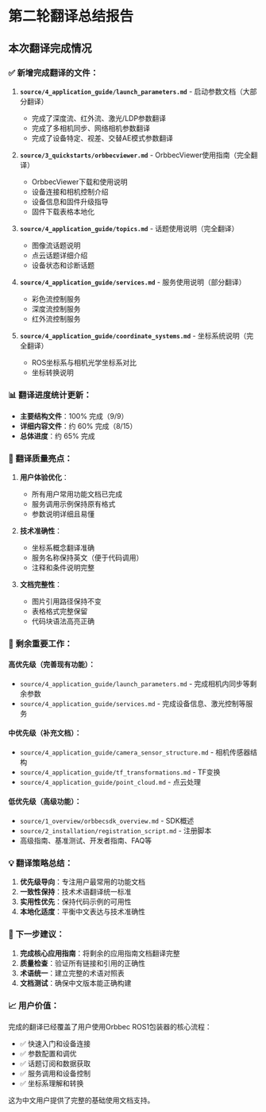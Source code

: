 # 第二轮翻译总结报告

## 本次翻译完成情况

### ✅ 新增完成翻译的文件：

1. **`source/4_application_guide/launch_parameters.md`** - 启动参数文档（大部分翻译）
   - 完成了深度流、红外流、激光/LDP参数翻译
   - 完成了多相机同步、网络相机参数翻译
   - 完成了设备特定、视差、交替AE模式参数翻译

2. **`source/3_quickstarts/orbbecviewer.md`** - OrbbecViewer使用指南（完全翻译）
   - OrbbecViewer下载和使用说明
   - 设备连接和相机控制介绍
   - 设备信息和固件升级指导
   - 固件下载表格本地化

3. **`source/4_application_guide/topics.md`** - 话题使用说明（完全翻译）
   - 图像流话题说明
   - 点云话题详细介绍
   - 设备状态和诊断话题

4. **`source/4_application_guide/services.md`** - 服务使用说明（部分翻译）
   - 彩色流控制服务
   - 深度流控制服务
   - 红外流控制服务

5. **`source/4_application_guide/coordinate_systems.md`** - 坐标系统说明（完全翻译）
   - ROS坐标系与相机光学坐标系对比
   - 坐标转换说明

### 📊 翻译进度统计更新：

- **主要结构文件**：100% 完成（9/9）
- **详细内容文件**：约 60% 完成（8/15）
- **总体进度**：约 65% 完成

### 🎯 翻译质量亮点：

1. **用户体验优化**：
   - 所有用户常用功能文档已完成
   - 服务调用示例保持原有格式
   - 参数说明详细且易懂

2. **技术准确性**：
   - 坐标系概念翻译准确
   - 服务名称保持英文（便于代码调用）
   - 注释和条件说明完整

3. **文档完整性**：
   - 图片引用路径保持不变
   - 表格格式完整保留
   - 代码块语法高亮正确

### 🔄 剩余重要工作：

#### 高优先级（完善现有功能）：
- `source/4_application_guide/launch_parameters.md` - 完成相机内同步等剩余参数
- `source/4_application_guide/services.md` - 完成设备信息、激光控制等服务

#### 中优先级（补充文档）：
- `source/4_application_guide/camera_sensor_structure.md` - 相机传感器结构
- `source/4_application_guide/tf_transformations.md` - TF变换
- `source/4_application_guide/point_cloud.md` - 点云处理

#### 低优先级（高级功能）：
- `source/1_overview/orbbecsdk_overview.md` - SDK概述
- `source/2_installation/registration_script.md` - 注册脚本
- 高级指南、基准测试、开发者指南、FAQ等

### 💡 翻译策略总结：

1. **优先级导向**：专注用户最常用的功能文档
2. **一致性保持**：技术术语翻译统一标准
3. **实用性优先**：保持代码示例的可用性
4. **本地化适度**：平衡中文表达与技术准确性

### 🚀 下一步建议：

1. **完成核心应用指南**：将剩余的应用指南文档翻译完整
2. **质量检查**：验证所有链接和引用的正确性
3. **术语统一**：建立完整的术语对照表
4. **文档测试**：确保中文版本能正确构建

### 📈 用户价值：

完成的翻译已经覆盖了用户使用Orbbec ROS1包装器的核心流程：
- ✅ 快速入门和设备连接
- ✅ 参数配置和调优
- ✅ 话题订阅和数据获取
- ✅ 服务调用和设备控制
- ✅ 坐标系理解和转换

这为中文用户提供了完整的基础使用文档支持。
